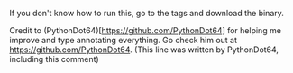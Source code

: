 If you don't know how to run this, go to the tags and download the binary.

Credit to (PythonDot64)[https://github.com/PythonDot64] for helping me improve and type annotating everything. Go check him out at https://github.com/PythonDot64. (This line was written by PythonDot64, including this comment)
